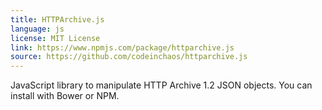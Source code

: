 ```yaml
---
title: HTTPArchive.js
language: js
license: MIT License
link: https://www.npmjs.com/package/httparchive.js
source: https://github.com/codeinchaos/httparchive.js
---
```


JavaScript library to manipulate HTTP Archive 1.2 JSON objects. You can install with Bower or NPM.
